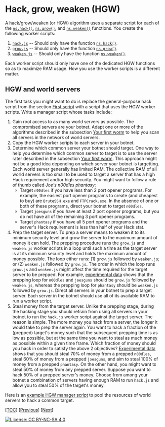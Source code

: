# Hack, grow, weaken (HGW)

A hack/grow/weaken (or HGW) algorithm uses a separate script for each of the
[`ns.hack()`](https://github.com/bitburner-official/bitburner-src/blob/dev/markdown/bitburner.ns.hack.md),
[`ns.grow()`](https://github.com/bitburner-official/bitburner-src/blob/dev/markdown/bitburner.ns.grow.md),
and
[`ns.weaken()`](https://github.com/bitburner-official/bitburner-src/blob/dev/markdown/bitburner.ns.weaken.md)
functions. You create the following worker scripts:

1. [`hack.js`](script/hgw/hack.js) -- Should only have the function
   [`ns.hack()`](https://github.com/bitburner-official/bitburner-src/blob/dev/markdown/bitburner.ns.hack.md).
1. [`grow.js`](script/hgw/grow.js) -- Should only have the function
   [`ns.grow()`](https://github.com/bitburner-official/bitburner-src/blob/dev/markdown/bitburner.ns.grow.md).
1. [`weaken.js`](script/hgw/weaken.js) -- Should only have the function
   [`ns.weaken()`](https://github.com/bitburner-official/bitburner-src/blob/dev/markdown/bitburner.ns.weaken.md).

Each worker script should only have one of the dedicated HGW functions so as to
maximize RAM usage. How you use the worker scripts is a different matter.

## HGW and world servers

The first task you might want to do is replace the general-purpose hack script
from the section [First script](script.md) with a script that uses the HGW
worker scripts. Write a manager script whose tasks include:

1. Gain root access to as many world servers as possible. The compromised
   servers are your botnet. Adapt one or more of the algorithms described in the
   subsection [Your first worm](reboot.md#your-first-worm) to help you scan all
   servers in the network of world servers.
1. Copy the HGW worker scripts to each server in your botnet.
1. Determine which common server your botnet should target. One way to help you
   determine which common server to target is to use the server rater described
   in the subsection [Your first worm](reboot.md#your-first-worm). This approach
   might not be a good idea depending on which server your botnet is targetting.
   Each world server generally has limited RAM. The collective RAM of all world
   servers is too small to be used to target a server that has a high Hack
   requirement and/or high security. You might want to follow a rule of thumb
   called _Joe's n00dles phantasy_:
    - Target `n00dles` if you have less than 2 port opener programs. For
      example, the easiest port opener programs to create (and cheapest to buy)
      are `BruteSSH.exe` and `FTPCrack.exe`. In the absence of one or both of
      these programs, direct your botnet to target `n00dles`.
    - Target `joesguns` if you have at least 2 port opener programs, but you do
      not have all of the remaining 3 port opener programs.
    - Target `phantasy` if you have all 5 port opener programs and the server's
      Hack requirement is less than half of your Hack stat.
1. Prep the target server. To prep a server means to weaken it to its minimum
   security level and grow the server to the maximum amount of money it can
   hold. The prepping procedure runs the `grow.js` and `weaken.js` worker
   scripts in a loop until such a time as the target server is at its minimum
   security level and holds the maximum amount of money possible. The loop
   either runs: (1) `grow.js` followed by `weaken.js`; or (2) `weaken.js`
   followed by `grow.js`. The order in which the loop runs `grow.js` and
   `weaken.js` might affect the time required for the target server to be
   prepped. For example, [experimental data](../../data/hgw/README.md) shows
   that the prepping loop for `n00dles` and `joesguns` should be `grow.js`
   followed by `weaken.js`, whereas the prepping loop for `phantasy` should be
   `weaken.js` followed by `grow.js`. Direct all servers in your botnet to prep
   a target server. Each server in the botnet should use all of its available
   RAM to run a worker script.
1. Steal money from the target server. Unlike the prepping stage, during the
   hacking stage you should refrain from using all servers in your botnet to run
   the `hack.js` worker script against the target server. The reason is simple.
   The more money you hack from a server, the longer it would take to prep the
   server again. You want to hack a fraction of the (prepped) target's money
   such that the subsequent prepping time is as low as possible, but at the same
   time you want to steal as much money as possible within a given time frame.
   Which fraction of money should you hack in order to satisfy the above 2
   objectives? [Experimental data](../../data/hgw/README.md) shows that you
   should steal 70% of money from a prepped `n00dles`, steal 60% of money from a
   prepped `joesguns`, and aim to steal 100% of money from a prepped `phantasy`.
   On the other hand, you might want to steal 50% of money from any prepped
   server. Suppose you want to hack 50% of a prepped server's money. Choose from
   among your botnet a combination of servers having enough RAM to run `hack.js`
   and allow you to steal 50% of the target's money.

Here is an [example HGW manager script](script/hgw/hgw.js) to pool the resources
of world servers to hack a common target.

[[TOC](README.md "Table of Contents")]
[[Previous](reboot.md "After the first reboot")]
[[Next](faction.md "Faction progression")]

[![License: CC BY-NC-SA 4.0](https://img.shields.io/badge/License-CC%20BY--NC--SA%204.0-blue.svg)](http://creativecommons.org/licenses/by-nc-sa/4.0/)
